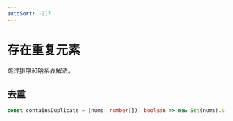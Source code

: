 ```yaml
---
autoSort: -217
---
```


# 存在重复元素

跳过排序和哈系表解法。

## 去重

``` ts
const containsDuplicate = (nums: number[]): boolean => new Set(nums).size !== nums.length
```

